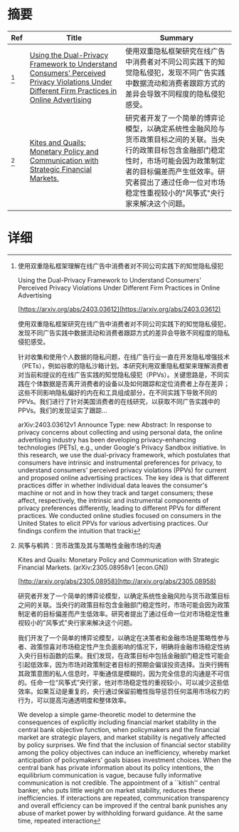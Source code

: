 # 摘要

| Ref | Title | Summary |
| --- | --- | --- |
| [^1] | [Using the Dual-Privacy Framework to Understand Consumers' Perceived Privacy Violations Under Different Firm Practices in Online Advertising](https://arxiv.org/abs/2403.03612) | 使用双重隐私框架研究在线广告中消费者对不同公司实践下的知觉隐私侵犯，发现不同广告实践中数据流动和消费者跟踪方式的差异会导致不同程度的隐私侵犯感受。 |
| [^2] | [Kites and Quails: Monetary Policy and Communication with Strategic Financial Markets.](http://arxiv.org/abs/2305.08958) | 研究者开发了一个简单的博弈论模型，以确定系统性金融风险与货币政策目标之间的关联。当央行的政策目标包含金融部门稳定性时，市场可能会因为政策制定者的目标偏差而产生低效率。研究者提出了通过任命一位对市场稳定性重视较小的"风筝式"央行家来解决这个问题。 |

# 详细

[^1]: 使用双重隐私框架理解在线广告中消费者对不同公司实践下的知觉隐私侵犯

    Using the Dual-Privacy Framework to Understand Consumers' Perceived Privacy Violations Under Different Firm Practices in Online Advertising

    [https://arxiv.org/abs/2403.03612](https://arxiv.org/abs/2403.03612)

    使用双重隐私框架研究在线广告中消费者对不同公司实践下的知觉隐私侵犯，发现不同广告实践中数据流动和消费者跟踪方式的差异会导致不同程度的隐私侵犯感受。

    

    针对收集和使用个人数据的隐私问题，在线广告行业一直在开发隐私增强技术（PETs），例如谷歌的隐私沙箱计划。本研究利用双重隐私框架来理解消费者对当前和提议的在线广告实践的知觉隐私侵犯（PPVs）。关键思路是，不同实践在个体数据是否离开消费者的设备以及如何跟踪和定位消费者上存在差异；这些不同影响隐私偏好的内在和工具组成部分，在不同实践下导致不同的PPVs。我们进行了针对美国消费者的在线研究，以获取不同广告实践中的PPVs。我们的发现证实了跟踪...

    arXiv:2403.03612v1 Announce Type: new  Abstract: In response to privacy concerns about collecting and using personal data, the online advertising industry has been developing privacy-enhancing technologies (PETs), e.g., under Google's Privacy Sandbox initiative. In this research, we use the dual-privacy framework, which postulates that consumers have intrinsic and instrumental preferences for privacy, to understand consumers' perceived privacy violations (PPVs) for current and proposed online advertising practices. The key idea is that different practices differ in whether individual data leaves the consumer's machine or not and in how they track and target consumers; these affect, respectively, the intrinsic and instrumental components of privacy preferences differently, leading to different PPVs for different practices. We conducted online studies focused on consumers in the United States to elicit PPVs for various advertising practices. Our findings confirm the intuition that tracki
    
[^2]: 风筝与鹌鹑：货币政策及其与策略性金融市场的沟通

    Kites and Quails: Monetary Policy and Communication with Strategic Financial Markets. (arXiv:2305.08958v1 [econ.GN])

    [http://arxiv.org/abs/2305.08958](http://arxiv.org/abs/2305.08958)

    研究者开发了一个简单的博弈论模型，以确定系统性金融风险与货币政策目标之间的关联。当央行的政策目标包含金融部门稳定性时，市场可能会因为政策制定者的目标偏差而产生低效率。研究者提出了通过任命一位对市场稳定性重视较小的"风筝式"央行家来解决这个问题。

    

    我们开发了一个简单的博弈论模型，以确定在决策者和金融市场是策略性参与者、政策惊喜对市场稳定性产生负面影响的情况下，明确将金融市场稳定性纳入央行目标函数的后果。我们发现，在政策目标中包括金融部门稳定性可能会引起低效率，因为市场对政策制定者目标的预期会偏误投资选择。当央行拥有其政策意图的私人信息时，平衡通信是模糊的，因为完全信息的沟通是不可信的。任命一位“风筝式”央行家，他对市场稳定性的重视较小，可以减少这些低效率。如果互动是重复的，央行通过保留前瞻性指导惩罚任何滥用市场权力的行为，可以提高沟通透明度和整体效率。

    We develop a simple game-theoretic model to determine the consequences of explicitly including financial market stability in the central bank objective function, when policymakers and the financial market are strategic players, and market stability is negatively affected by policy surprises. We find that the inclusion of financial sector stability among the policy objectives can induce an inefficiency, whereby market anticipation of policymakers' goals biases investment choices. When the central bank has private information about its policy intentions, the equilibrium communication is vague, because fully informative communication is not credible. The appointment of a ``kitish'' central banker, who puts little weight on market stability, reduces these inefficiencies. If interactions are repeated, communication transparency and overall efficiency can be improved if the central bank punishes any abuse of market power by withholding forward guidance. At the same time, repeated interaction
    

